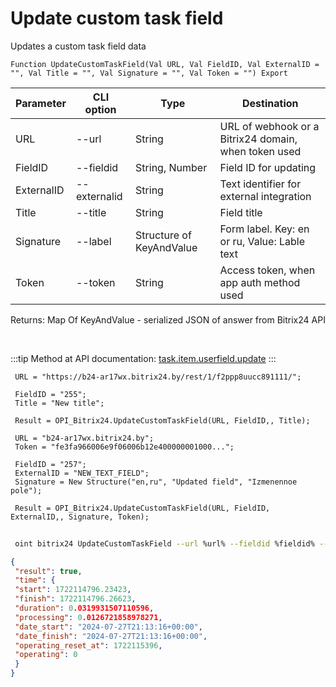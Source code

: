 ﻿---
sidebar_position: 3
---

# Update custom task field
 Updates a custom task field data



`Function UpdateCustomTaskField(Val URL, Val FieldID, Val ExternalID = "", Val Title = "", Val Signature = "", Val Token = "") Export`

 | Parameter | CLI option | Type | Destination |
 |-|-|-|-|
 | URL | --url | String | URL of webhook or a Bitrix24 domain, when token used |
 | FieldID | --fieldid | String, Number | Field ID for updating |
 | ExternalID | --externalid | String | Text identifier for external integration |
 | Title | --title | String | Field title |
 | Signature | --label | Structure of KeyAndValue | Form label. Key: en or ru, Value: Lable text |
 | Token | --token | String | Access token, when app auth method used |

 
 Returns: Map Of KeyAndValue - serialized JSON of answer from Bitrix24 API

<br/>

:::tip
Method at API documentation: [task.item.userfield.update](https://dev.1c-bitrix.ru/rest_help/tasks/task/userfield/update.php)
:::
<br/>


```bsl title="Code example"
 URL = "https://b24-ar17wx.bitrix24.by/rest/1/f2ppp8uucc891111/";
 
 FieldID = "255";
 Title = "New title";
 
 Result = OPI_Bitrix24.UpdateCustomTaskField(URL, FieldID,, Title);
 
 URL = "b24-ar17wx.bitrix24.by";
 Token = "fe3fa966006e9f06006b12e400000001000...";
 
 FieldID = "257";
 ExternalID = "NEW_TEXT_FIELD";
 Signature = New Structure("en,ru", "Updated field", "Izmenennoe pole");
 
 Result = OPI_Bitrix24.UpdateCustomTaskField(URL, FieldID, ExternalID,, Signature, Token);
```
	


```sh title="CLI command example"
 
 oint bitrix24 UpdateCustomTaskField --url %url% --fieldid %fieldid% --externalid %externalid% --title %title% --label %label% --token %token%

```

```json title="Result"
{
 "result": true,
 "time": {
 "start": 1722114796.23423,
 "finish": 1722114796.26623,
 "duration": 0.0319931507110596,
 "processing": 0.0126721858978271,
 "date_start": "2024-07-27T21:13:16+00:00",
 "date_finish": "2024-07-27T21:13:16+00:00",
 "operating_reset_at": 1722115396,
 "operating": 0
 }
}
```

